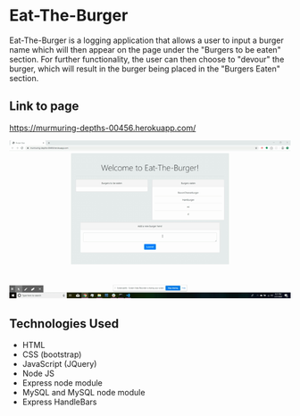 # Eat-The-Burger

Eat-The-Burger is a logging application that allows a user to input a burger name which will then appear on the page under the "Burgers to be eaten" section. For further functionality, the user can then choose to "devour" the burger, which will result in the burger being placed in the "Burgers Eaten" section.

## Link to page

https://murmuring-depths-00456.herokuapp.com/  
  
![GIF example](./public/assets/img/eat-the-burger-example.gif)

## Technologies Used
* HTML
* CSS (bootstrap)
* JavaScript (JQuery)
* Node JS
* Express node module
* MySQL and MySQL node module
* Express HandleBars
